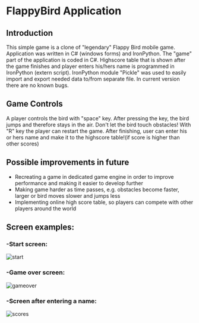 # FlappyBird Application

## Introduction
This simple game is a clone of "legendary" Flappy Bird mobile game. Application was written in C# (windows forms) and IronPython. The "game" part of the application is coded in C#. Highscore table that is shown after the game finishes and player enters his/hers name is programmed in IronPython (extern script). IronPython module "Pickle" was used to easily import and export needed data to/from separate file. In current version there are no known bugs.

## Game Controls
A player controls the bird with "space" key. After pressing the key, the bird jumps and therefore stays in the air. Don't let the bird touch obstacles!
With "R" key the player can restart the game.
After finishing, user can enter his or hers name and make it to the highscore table!(if score is higher than other scores)

## Possible improvements in future
- Recreating a game in dedicated game engine in order to improve performance and making it easier to develop further
- Making game harder as time passes, e.g. obstacles become faster, larger or bird moves slower and jumps less
- Implementing online high score table, so players can compete with other players around the world

## Screen examples:

### -Start screen:
![start](https://user-images.githubusercontent.com/25162648/30290616-49157922-9730-11e7-9e76-7296b7a75976.jpg)

### -Game over screen:
![gameover](https://user-images.githubusercontent.com/25162648/30290693-9f1d0de4-9730-11e7-8fb6-c895fcaa15bb.jpg)

### -Screen after entering a name:
![scores](https://user-images.githubusercontent.com/25162648/30290985-9de94734-9731-11e7-9a11-37366fa37800.jpg)
